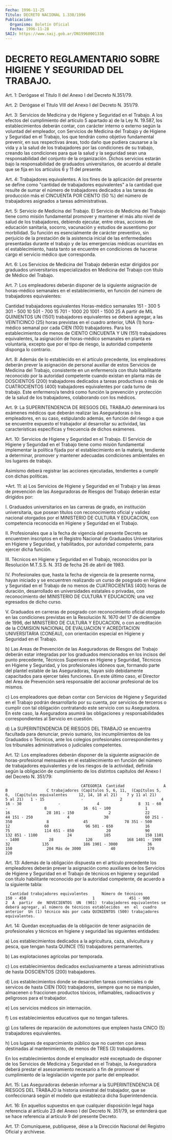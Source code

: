 ```yaml
---
Fecha: 1996-11-25
Título: DECRETO NACIONAL 1.338/1996
Publicación:
  Organismo: Boletín Oficial
  Fecha: 1996-11-28
SAIJ: https://www.saij.gob.ar/DN19960001338
---
```

# DECRETO REGLAMENTARIO SOBRE HIGIENE Y SEGURIDAD DEL TRABAJO.

<a id="1"></a>
Art. 1: Derógase el Título II del Anexo I del Decreto N.351/79.

<a id="2"></a>
Art. 2: Derógase el Título VIII del Anexo I del Decreto N. 351/79.

<a id="3"></a>
Art.  3: Servicios  de Medicina y de Higiene y Seguridad  en  el Trabajo. A los efectos del cumplimiento del artículo 5 apartado a) de la Ley N. 19.587, los establecimientos deberán contar, con carácter interno o  externo  según  la voluntad  del  empleador, con  Servicios  de Medicina del Trabajo y de Higiene y Seguridad en el Trabajo, los que tendrán como objetivo fundamental prevenir, en sus respectivas áreas, todo daño que pudiera causarse a la vida y a la salud de los trabajadores  por  las  condiciones de su  trabajo,  creando  las condiciones para que la salud y la seguridad sean una responsabilidad del conjunto de la organización.  Dichos  servicios estarán bajo la responsabilidad de graduados universitarios,  de acuerdo al detalle que se fija en los artículos 6 y 11 del presente.

<a id="4"></a>
Art. 4: Trabajadores  equivalentes.  A  los fines de la aplicación del presente se define como "cantidad de trabajadores equivalentes" a  la  cantidad  que resulte  de sumar el número  de  trabajadores dedicados a las tareas de producción  más  el  CINCUENTA POR CIENTO (50 %) del número de trabajadores asignados a tareas administrativas.

<a id="5"></a>
Art. 5: Servicio de Medicina del Trabajo. El Servicio  de Medicina del  Trabajo  tiene como misión fundamental promover y mantener  el más alto nivel  de salud  de  los trabajadores, debiendo ejecutar, entre otras, acciones de educación sanitaria, socorro, vacunación y estudios de ausentismo por morbilidad.  Su función es esencialmente de  carácter  preventivo,  sin perjuicio de  la  prestación  de  la asistencia  inicial  de  las enfermedades presentadas  durante  el trabajo y de las emergencias médicas ocurridas en el establecimiento, hasta tanto se encuentre en condiciones de hacerse cargo el servicio médico que corresponda.

<a id="6"></a>
Art.  6: Los Servicios de  Medicina  del  Trabajo  deberán estar dirigidos por  graduados universitarios especializados en Medicina del Trabajo con título de Médico del Trabajo.

<a id="7"></a>
Art.  7:  Los  empleadores   deberán  disponer  de  la  siguiente asignación de horas-médico semanales  en  el  establecimiento,  en función del número de trabajadores equivalentes:

 Cantidad trabajadores equivalentes       Horas-médico semanales          151 - 300                               5          301 - 500                              10          501 - 700                              15          701 - 1000                             20         1001 - 1500                             25   A partir de MIL  QUINIENTOS  UN (1501) trabajadores equivalentes se deberá agregar, a las VEINTICINCO (25) horas previstas en el cuadro anterior,  UNA (1) hora-médico    semanal  por  cada  CIEN  (100) trabajadores.  Para  los establecimientos    de  menos  de  CIENTO CINCUENTA Y UN (151) trabajadores equivalentes,  la  asignación  de horas-médico  semanales en planta es voluntaria, excepto que por el tipo de riesgo,  la  autoridad  competente disponga  lo  contrario.

<a id="8"></a>
Art.  8: Además de lo establecido en el artículo precedente,  los empleadores deberán  prever  la asignación de personal auxiliar de estos  Servicios  de Medicina  del   Trabajo,  consistente  en  un enfermero/a  con  título habilitante reconocido  por  la  autoridad competente  cuando  existan  en planta  más  de  DOSCIENTOS  (200) trabajadores dedicados  a tareas productivas o más de CUATROCIENTOS (400) trabajadores equivalentes  por  cada  turno  de trabajo. Este enfermero/a  tendrá como función la prevención y protección  de la salud    de  los  trabajadores,  colaborando  con  los  médicos.

<a id="9"></a>
Art. 9: La SUPERINTENDENCIA DE RIESGOS DEL TRABAJO determinará los exámenes médicos  que  deberán  realizar  las  Aseguradoras  o  los empleadores,  en su caso, estipulando además, en función del riesgo a  que  se encuentre  expuesto el  trabajador  al  desarrollar  su actividad,  las  características específicas y frecuencia de dichos exámenes.

<a id="10"></a>
Art. 10: Servicios  de  Higiene  y  Seguridad  en  el Trabajo. El Servicio  de Higiene  y Seguridad en el Trabajo tiene como  misión fundamental implementar la  política fijada por el establecimiento en  la  materia,  tendiente  a determinar,   promover  y  mantener adecuadas  condiciones  ambientales  en los  lugares  de  trabajo.

Asimismo  deberá  registrar las acciones ejecutadas,  tendientes  a cumplir con dichas políticas.

<a id="11"></a>
*Art. 11: a) Los Servicios de Higiene y Seguridad en el Trabajo y las áreas de prevención de las Aseguradoras de Riesgos del Trabajo deberán estar dirigidos por:

I. Graduados universitarios en las carreras de grado, en institución universitaria, que posean títulos con reconocimiento oficial y validez nacional otorgados por el MINISTERIO DE CULTURA Y EDUCACION, con  competencia reconocida en Higiene y Seguridad en el Trabajo.

II. Profesionales que a la fecha de vigencia del presente Decreto se encuentren inscriptos en el Registro Nacional de Graduados Universitarios en Higiene y Seguridad, y habilitados, por autoridad competente, para ejercer dicha función.

III. Técnicos en Higiene y Seguridad en el Trabajo, reconocidos por la Resolución  M.T.S.S.  N. 313  de  fecha  26  de  abril  de 1983.

IV.  Profesionales  que,  hasta la fecha de vigencia de la presente norma, hayan  iniciado y se  encuentren  realizando  un  curso  de posgrado en Higiene y  Seguridad  en  el  Trabajo  de  no menos de CUATROCIENTAS (400) horas de duración, desarrollado en universidades estatales o privadas, con reconocimiento del MINISTERIO DE CULTURA Y EDUCACION; una vez egresados de dicho curso.

V.  Graduados en carreras de posgrado con reconocimiento oficial otorgado en las condiciones previstas en la Resolución N. 1670 del 17 de diciembre  de 1996, del MINISTERIO DE CULTURA Y EDUCACION, o con acreditación de la COMISION NACIONAL DE EVALUACION Y ACREDITACION UNIVERSITARIA (CONEAU), con orientación especial en Higiene y Seguridad en el Trabajo.

b)  Las  Areas  de Prevención de las Aseguradoras de Riesgos del Trabajo deberán estar  integradas por los graduados mencionados en los incisos del punto precedente, Técnicos  Superiores en Higiene y Seguridad, Técnicos en Higiene y Seguridad, y los profesionales idóneos que, formando parte del plantel estable de las Aseguradoras, hayan sido debidamente capacitados para ejercer tales funciones. En este último  caso, el Director del Area de Prevención será responsable del accionar profesional de los mismos.

c) Los empleadores que deban contar con Servicios de Higiene y Seguridad en el Trabajo podrán desarrollarlo por su cuenta, por servicios de terceros o cumplir con tal obligación contratando este servicio con su Aseguradora.  En este caso, la Aseguradora asumirá las obligaciones y responsabilidades correspondientes al Servicio en cuestión.

d) La SUPERINTENDENCIA DE RIESGOS DEL TRABAJO se encuentra facultada para denunciar, previo sumario, los incumplimientos de los Graduados o Técnicos, ante los colegios profesionales correspondientes y los tribunales administrativos o judiciales competentes.

<a id="12"></a>
Art.  12: Los  empleadores  deberán  disponer  de  la  siguiente asignación de horas-profesional mensuales en el establecimiento en función del número de trabajadores equivalentes y de los riesgos de la actividad, definida  según  la obligación de cumplimiento de los distintos capítulos del Anexo I del Decreto N. 351/79:

                                     CATEGORIA  Cantidad                 A                B                 C trabajadores (Capítulos 5, 6, 11,  (Capítulos 5, 6,  (Capítulos equivalentes     12, 14, 18 al 21)    7 y 11 al 21)      5 al 21)   1 - 15                -                2                 4  16 - 30                -                4                 8  31 - 60                -                8                16  61 - 100               1               16                28 101 - 150               2               22                44 151 - 250               4               30                60 251 - 350               8               45                78 351 - 500              12               60                96 501 - 650              16               75               114 651 - 850              20               90               132 851 - 1100             24              105               150 1101 - 1400             28              120               168 1401 - 1900             32              135               186 1901 - 3000             36              150               204 Más de 3000             40              170               220

<a id="13"></a>
Art.  13:  Además  de la obligación  dispuesta  en  el  artículo precedente los  empleadores  deberán  prever  la  asignación  como auxiliares de los Servicios de Higiene y Seguridad en el Trabajo de técnicos en higiene  y seguridad con título habilitante reconocido por la autoridad competente,  de acuerdo  a  la  siguiente  tabla:

      Cantidad trabajadores equivalentes      Número de técnicos               150 - 450                             1               451 - 900                             2  A  partir  de  NOVECIENTOS  UN  (901)  trabajadores equivalentes se deberá agregar, al número de técnicos establecidos  en  el  cuadro anterior  Un (1) técnico más por cada QUINIENTOS (500) trabajadores equivalentes.

<a id="14"></a>
Art. 14:  Quedan exceptuadas de la obligación de tener asignación de profesionales  y  técnicos en higiene y seguridad las siguientes entidades:

a)  Los  establecimientos    dedicados   a  la  agricultura,  caza, silvicultura  y  pesca, que tengan hasta QUINCE  (15)  trabajadores permanentes.

b) Las explotaciones agrícolas por temporada.

c)  Los establecimientos dedicados exclusivamente a tareas administrativas de hasta DOSCIENTOS (200) trabajadores.

d) Los establecimientos donde se desarrollen tareas comerciales o de  servicos de hasta CIEN (100) trabajadores, siempre que no se manipulen, almacenen  o fraccionen productos tóxicos, inflamables, radioactivos y peligrosos para el trabajador.

e) Los servicios médicos sin internación.

f)  Los  establecimientos  educativos que no tengan talleres.

g)  Los  talleres  de reparación de automotores que  empleen  hasta CINCO (5) trabajadores equivalentes.

h) Los lugares de esparcimiento  público  que  no cuenten con áreas destinadas al  mantenimiento,  de  menos de TRES (3)  trabajadores.

En  los  establecimientos  donde el empleador  esté  exceptuado  de disponer de los Servicios de Medicina y Seguridad en el Trabajo, la Aseguradora deberá prestar el  asesoramiento  necesario  a  fin  de promover  el  cumplimiento  de la legislación vigente por parte del empleador.

<a id="15"></a>
Art. 15: Las Aseguradoras deberán  informar a la SUPERINTENDENCIA DE RIESGOS DEL TRABAJO la historia siniestral  del  trabajador, que se confeccionará según el modelo que establezca dicha Superintendencia.

<a id="16"></a>
Art. 16: En aquellos supuestos en que cualquier disposición legal haga referencia al artículo 23 del Anexo I del Decreto N. 351/79, se entenderá que se hace referencia al artículo 9 del presente Decreto.

<a id="17"></a>
Art. 17: Comuníquese, publíquese, dése a la Dirección  Nacional del Registro Oficial y archívese.